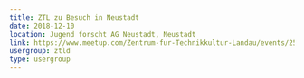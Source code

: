 ```yaml
---
title: ZTL zu Besuch in Neustadt
date: 2018-12-10
location: Jugend forscht AG Neustadt, Neustadt
link: https://www.meetup.com/Zentrum-fur-Technikkultur-Landau/events/257100750/
usergroup: ztld
type: usergroup
---
```

